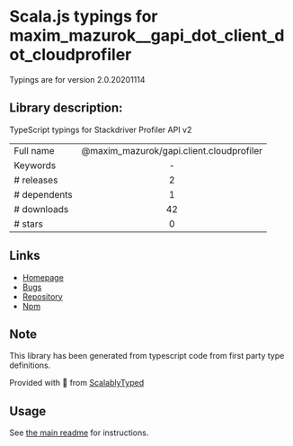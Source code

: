 
# Scala.js typings for maxim_mazurok__gapi_dot_client_dot_cloudprofiler

Typings are for version 2.0.20201114

## Library description:
TypeScript typings for Stackdriver Profiler API v2

|                    |                 |
| ------------------ | :-------------: |
| Full name          | @maxim_mazurok/gapi.client.cloudprofiler |
| Keywords           | - |
| # releases         | 2 |
| # dependents       | 1 |
| # downloads        | 42 |
| # stars            | 0 |

## Links
- [Homepage](https://github.com/Maxim-Mazurok/google-api-typings-generator#readme)
- [Bugs](https://github.com/Maxim-Mazurok/google-api-typings-generator/issues)
- [Repository](https://github.com/Maxim-Mazurok/google-api-typings-generator)
- [Npm](https://www.npmjs.com/package/%40maxim_mazurok%2Fgapi.client.cloudprofiler)
    


## Note
This library has been generated from typescript code from first party type definitions.

Provided with :purple_heart: from [ScalablyTyped](https://github.com/oyvindberg/ScalablyTyped)

## Usage
See [the main readme](../../readme.md) for instructions.


